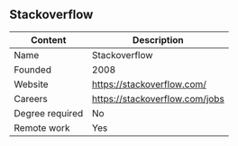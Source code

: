 ## Stackoverflow

| Content         | Description                 |
| --------------- | --------------------------- |
| Name            | Stackoverflow 				        |
| Founded         | 2008                        |
| Website         | https://stackoverflow.com/          |
| Careers         | https://stackoverflow.com/jobs  |
| Degree required | No                         |
| Remote work     | Yes                         |
